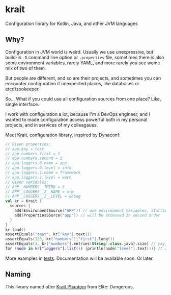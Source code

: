 # krait
Configuration library for Kotlin, Java, and other JVM languages

## Why?
Configuration in JVM world is weird. Usually we use unexpressive, but build-in `-D` command line option or `.properties` file, sometimes there is also some environment variables,
rarely YAML, and more rarely you see wome mix of two of them. 

But people are different, and so are their projects, and sometimes you can encounter configuration if unexpected places, like databases or etcd/zookeeper. 

So... What if you could use all configuration sources from one place? Like, single interface.

I work with configuration a lot, because I'm a DevOps engineer, and I wanted to made configuration access powerful both in my personal projects, and in services of my colleagaues.

Meet Krait, configuration library, inspired by Dynaconf:
```kotlin
// Given properties:
// app.key = test
// app.numbers.first = 1
// app.numbers.second = 2
// app.loggers.0.name = app
// app.loggers.0.level = info
// app.loggers.1.name = framework
// app.loggers.1.level = warn
// Given variables:
// APP__NUMBERS__THIRD = 3
// APP__LOGGERS__2__NAME = orm
// APP__LOGGERS__2__LEVEL = debug
val kr = Krait {
  sources {
    add(EnvironmentSource("APP")) // use environment variables, starting from 'APP'
    add(PropertiesSource("app")) // will be accessed in second order
  }
}
kr.load()
assertEquals("test", kr["key"].text())
assertEquals(123, kr["numbers"]["first"].long())
assertEquals(3, kr["numbers"].entries(String::class.java).size) // yay, merge of lists of different sources!
for (node in kr["loggers"].list()) {println(node["level"].text())} // will be three items, so same merge will happen for lists
```
More examples in [tests](https://github.com/kam1sh/krait/tree/main/krait-core/src/test/kotlin/com/github/kam1sh/krait/core). Documentation will be available soon. Or later.

## Naming
This livrary named after [Krait Phantom](https://elite-dangerous.fandom.com/wiki/Krait_Phantom) from Elite: Dangerous.
